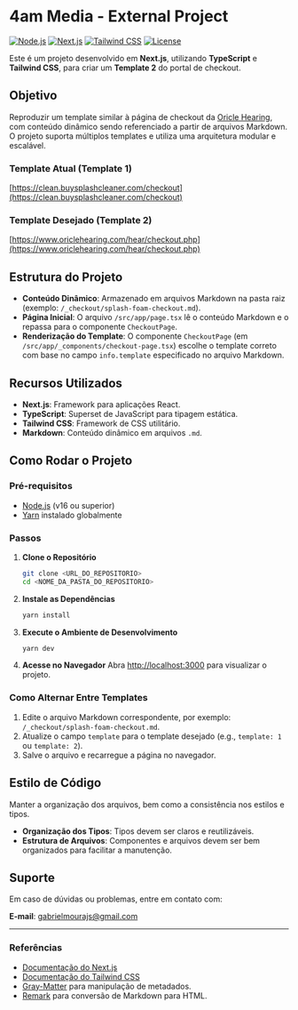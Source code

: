# 4am Media - External Project

[![Node.js](https://img.shields.io/badge/Node.js-%3E%3D16-brightgreen)](https://nodejs.org/)
[![Next.js](https://img.shields.io/badge/Next.js-13.4-blue)](https://nextjs.org/)
[![Tailwind CSS](https://img.shields.io/badge/Tailwind%20CSS-3.0-blue)](https://tailwindcss.com/)
[![License](https://img.shields.io/badge/license-MIT-green)](LICENSE)

Este é um projeto desenvolvido em **Next.js**, utilizando **TypeScript** e **Tailwind CSS**, para criar um **Template 2** do portal de checkout.

## Objetivo

Reproduzir um template similar à página de checkout da [Oricle Hearing](https://www.oriclehearing.com/hear/checkout.php), com conteúdo dinâmico sendo referenciado a partir de arquivos Markdown. O projeto suporta múltiplos templates e utiliza uma arquitetura modular e escalável.

### Template Atual (Template 1)

[https://clean.buysplashcleaner.com/checkout](https://clean.buysplashcleaner.com/checkout)

### Template Desejado (Template 2)

[https://www.oriclehearing.com/hear/checkout.php](https://www.oriclehearing.com/hear/checkout.php)

## Estrutura do Projeto

- **Conteúdo Dinâmico**: Armazenado em arquivos Markdown na pasta raiz (exemplo: `/_checkout/splash-foam-checkout.md`).
- **Página Inicial**: O arquivo `/src/app/page.tsx` lê o conteúdo Markdown e o repassa para o componente `CheckoutPage`.
- **Renderização do Template**: O componente `CheckoutPage` (em `/src/app/_components/checkout-page.tsx`) escolhe o template correto com base no campo `info.template` especificado no arquivo Markdown.

## Recursos Utilizados

- **Next.js**: Framework para aplicações React.
- **TypeScript**: Superset de JavaScript para tipagem estática.
- **Tailwind CSS**: Framework de CSS utilitário.
- **Markdown**: Conteúdo dinâmico em arquivos `.md`.

## Como Rodar o Projeto

### Pré-requisitos

- [Node.js](https://nodejs.org/) (v16 ou superior)
- [Yarn](https://yarnpkg.com/) instalado globalmente

### Passos

1. **Clone o Repositório**
   ```bash
   git clone <URL_DO_REPOSITORIO>
   cd <NOME_DA_PASTA_DO_REPOSITORIO>
   ```

2. **Instale as Dependências**
   ```bash
   yarn install
   ```

3. **Execute o Ambiente de Desenvolvimento**
   ```bash
   yarn dev
   ```

4. **Acesse no Navegador**
   Abra [http://localhost:3000](http://localhost:3000) para visualizar o projeto.

### Como Alternar Entre Templates

1. Edite o arquivo Markdown correspondente, por exemplo: `/_checkout/splash-foam-checkout.md`.
2. Atualize o campo `template` para o template desejado (e.g., `template: 1` ou `template: 2`).
3. Salve o arquivo e recarregue a página no navegador.

## Estilo de Código

Manter a organização dos arquivos, bem como a consistência nos estilos e tipos.

- **Organização dos Tipos**: Tipos devem ser claros e reutilizáveis.
- **Estrutura de Arquivos**: Componentes e arquivos devem ser bem organizados para facilitar a manutenção.

## Suporte

Em caso de dúvidas ou problemas, entre em contato com:

**E-mail**: gabrielmourajs@gmail.com

---

### Referências

- [Documentação do Next.js](https://nextjs.org/docs)
- [Documentação do Tailwind CSS](https://tailwindcss.com/docs)
- [Gray-Matter](https://github.com/jonschlinkert/gray-matter) para manipulação de metadados.
- [Remark](https://github.com/remarkjs/remark) para conversão de Markdown para HTML.

